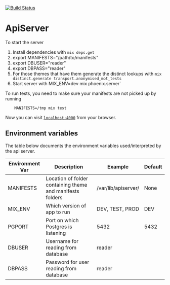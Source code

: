 [![Build Status](https://semaphoreci.com/api/v1/projects/0b4849a6-8e75-4040-9855-3747f08b7376/584694/badge.svg)](https://semaphoreci.com/ross/apiserver)

# ApiServer

To start the server

  1. Install dependencies with `mix deps.get`
  2. export MANIFESTS="/path/to/manifests"
  3. export DBUSER="reader"
  4. export DBPASS="reader"
  5. For those themes that have them generate the distinct lookups with ```mix distinct.generate transport.anonymised_mot_tests```
  6. Start server with MIX_ENV=dev mix phoenix.server`

To run tests, you need to make sure your manifests are not picked up by running

```
    MANIFESTS=/tmp mix test 
```

Now you can visit [`localhost:4000`](http://localhost:4000) from your browser.

## Environment variables

The table below documents the environment variables used/interpreted by the api server.

| Environment Var | Description | Example | Default |
|----------|-----------|-----------|-----------|
| MANIFESTS | Location of folder containing theme and manifests folders | /var/lib/apiserver/ | None |
| MIX_ENV  | Which version of app to run  |  DEV, TEST, PROD  | DEV  |
| PGPORT | Port on which Postgres is listening  | 5432  | 5432  |
| DBUSER | Username for reading from database  | reader  |   |
| DBPASS | Password for user reading from database  | reader  |   |



